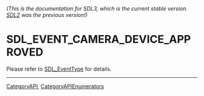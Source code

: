 ###### (This is the documentation for SDL3, which is the current stable version. [SDL2](https://wiki.libsdl.org/SDL2/) was the previous version!)
# SDL_EVENT_CAMERA_DEVICE_APPROVED

Please refer to [SDL_EventType](SDL_EventType) for details.

----
[CategoryAPI](CategoryAPI), [CategoryAPIEnumerators](CategoryAPIEnumerators)


